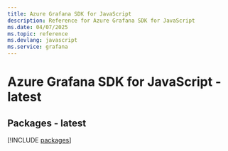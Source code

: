 ```yaml
---
title: Azure Grafana SDK for JavaScript
description: Reference for Azure Grafana SDK for JavaScript
ms.date: 04/07/2025
ms.topic: reference
ms.devlang: javascript
ms.service: grafana
---
```

# Azure Grafana SDK for JavaScript - latest
## Packages - latest
[!INCLUDE [packages](grafana-index.md)]